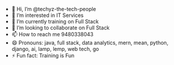 - 👋 Hi, I’m @techyz-the-tech-people
- 👀 I’m interested in IT Services
- 🌱 I’m currently training on Full Stack
- 💞️ I’m looking to collaborate on Full Stack
- 📫 How to reach me 9480338043
- 😄 Pronouns: java, full stack, data analytics, mern, mean, python, django, ai, lamp, lemp, web tech, go
- ⚡ Fun fact: Training is Fun

<!---
techyz-the-tech-people/techyz-the-tech-people is a ✨ special ✨ repository because its `README.md` (this file) appears on your GitHub profile.
You can click the Preview link to take a look at your changes.
--->
